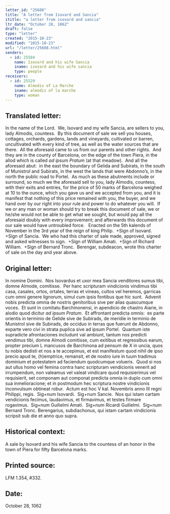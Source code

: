 ```yaml
---
letter_id: "25608"
title: "A letter from Isovard and Sancia"
ititle: "a letter from isovard and sancia"
ltr_date: "October 28, 1062"
draft: false
type: "letter"
created: "2015-10-23"
modified: "2015-10-23"
url: "/letter/25608.html"
senders:
  - id: 25584
    name: Isovard and his wife Sancia
    iname: isovard and his wife sancia
    type: people
receivers:
  - id: 25529
    name: Almodis of La Marche
    iname: almodis of la marche
    type: woman
---
```

<h2> Translated letter:</h2><p>In the name of the Lord.&nbsp; We, Isovard and my wife Sancia, are sellers to you, lady Almodis, countess.&nbsp; By this document of sale we sell you houses, cottages, orchards, gardens, lands and vineyards, cultivated or barren, uncultivated with every kind of tree, as well as the water sources that are there.&nbsp; All the aforesaid came to us from our parents and other rights.&nbsp; And they are in the county of Barcelona, on the edge of the town Piera, in the allod which is called <i>ad ipsum Pratum</i> (at that meadow).&nbsp; And all the aforesaid abut:&nbsp; in the east the boundary of Gelida and Subirats, in the south of Munistrol and Subirats, in the west the lands that were Abdonno’s, in the north the public road to Portel.&nbsp; As much as these abutments include or surround, so much we the aforesaid sell to you, lady Almodis, countess, with their exits and entries, for the price of 50 marks of Barcelona weighed at 10 to the ounce, which you gave us and we accepted from you, and it is manifest that nothing of this price remained with you, the buyer, and we hand over by our right into your rule and power to do whatever you will.&nbsp; If we or any man or woman should try to break this document of sale, we or he/she would not be able to get what we sought, but would pay all the aforesaid doubly with every improvement; and afterwards this document of our sale would have untroubled force.&nbsp;&nbsp; Enacted on the 5th kalends of November in the 3rd year of the reign of king Philip.&nbsp; +Sign of Isovard.&nbsp; +Sign of Sancia.&nbsp; We who had this charter of sale made, approved, signed and asked witnesses to sign.&nbsp; +Sign of William Amati.&nbsp; +Sign of Richard William.&nbsp; +Sign of Bernard Tronc.&nbsp; Berengar, subdeacon, wrote this charter of sale on the day and year above.</p><h2 class="mt-4"> Original letter:</h2><p>In nomine Domini.&nbsp; Nos Isovardus et uxor mea Sancia venditores sumus tibi, domne Almode, comitisse.&nbsp; Per hanc scripturam vindicionis vindimus tibi casa, casales, ortos, ortales, terras et vineas, cultos vel heremos, garricas cum omni genere lignorum, simul cum ipsis fontibus que hic sunt.&nbsp; Advenit nobis predicta omnia de nostris genitoribus sive per alias quascumque voces.&nbsp; Et sunt in comitatu Barchinonensi, in apendicio de chastro Aiarie, in alodio quod dicitur <i>ad ipsum Pratum</i>.&nbsp; Et affrontant predicta omnis:&nbsp; ex parte orientis in terminio de Gelide sive de Subirads, de meridie in terminio de Munistrol sive de Subirads, de occiduo in terras que fuerunt de Abdonno, exparte vero civi in strata puplica sive ad ipsum Portel.&nbsp; Quantum iste supradicte afrontaciones includunt val ambiunt, tantum nos predicti vendimus tibi, domne Almodi comitisse, cum exitibus et regressibus earum, propter precium L mancusos de Barchinona ad pensum de X in uncia, quos tu nobis dedisti et nos a te accepimus, et est manifestum quod nihil de ipso precio apud te, (h)emptrice, remansit, et de nostro iure in tuum tradimus dominium et potestatem ad faciendum quodcumque volueris.&nbsp; Quod si nos aut ullus homo vel femina contra hanc scripturam vendicionis venerit ad irrumpendum, non valeamus vel valeat vindicare quod requisierimus vel requisierit, set componam aut componat predicta omnia in duplo cum omni sua inmelioracione; et in postmodum hec scriptura nostre vindicionis inconvulsum obtineat robur.&nbsp; Actum est hoc V kal. Novembris anno III regni Philippi, regis.&nbsp; Sig+num Isovardi.&nbsp; Sig+num Sancie.&nbsp; Nos qui istam cartam vendicionis fecimus, laudavimus, et firmavimus, et testes firmare rogavimus.&nbsp; Sig+num Guilielmi Amati.&nbsp; Sig+num Ricardi Guilielmi.&nbsp; Sig+num Bernard Tronc. Berengarius, subdiachonus, qui istam cartam vindicionis scripsit sub die et anno quo supra.</p><h2 class="mt-4"> Historical context:</h2><p>A sale by Isovard and his wife Sancia to the countess of an honor in the town of Piera for fifty Barcelona marks.</p><h2 class="mt-4"> Printed source:</h2><p>LFM 1.354, #332.</p><h2 class="mt-4"> Date:</h2>October 28, 1062